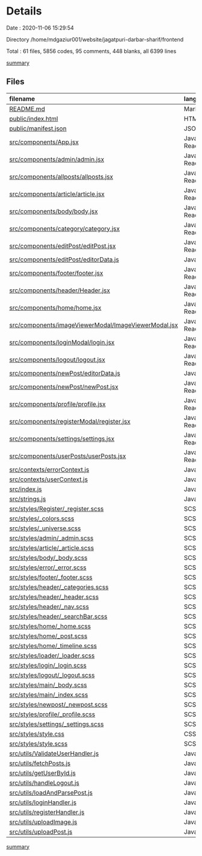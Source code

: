 # Details

Date : 2020-11-06 15:29:54

Directory /home/mdgaziur001/website/jagatpuri-darbar-sharif/frontend

Total : 61 files,  5856 codes, 95 comments, 448 blanks, all 6399 lines

[summary](results.md)

## Files
| filename | language | code | comment | blank | total |
| :--- | :--- | ---: | ---: | ---: | ---: |
| [README.md](/README.md) | Markdown | 37 | 0 | 32 | 69 |
| [public/index.html](/public/index.html) | HTML | 20 | 23 | 1 | 44 |
| [public/manifest.json](/public/manifest.json) | JSON | 25 | 0 | 1 | 26 |
| [src/components/App.jsx](/src/components/App.jsx) | JavaScript React | 61 | 0 | 5 | 66 |
| [src/components/admin/admin.jsx](/src/components/admin/admin.jsx) | JavaScript React | 76 | 0 | 2 | 78 |
| [src/components/allposts/allposts.jsx](/src/components/allposts/allposts.jsx) | JavaScript React | 54 | 0 | 2 | 56 |
| [src/components/article/article.jsx](/src/components/article/article.jsx) | JavaScript React | 201 | 3 | 10 | 214 |
| [src/components/body/body.jsx](/src/components/body/body.jsx) | JavaScript React | 29 | 0 | 2 | 31 |
| [src/components/category/category.jsx](/src/components/category/category.jsx) | JavaScript React | 96 | 0 | 2 | 98 |
| [src/components/editPost/editPost.jsx](/src/components/editPost/editPost.jsx) | JavaScript React | 7 | 0 | 2 | 9 |
| [src/components/editPost/editorData.js](/src/components/editPost/editorData.js) | JavaScript | 127 | 0 | 1 | 128 |
| [src/components/footer/footer.jsx](/src/components/footer/footer.jsx) | JavaScript React | 37 | 0 | 2 | 39 |
| [src/components/header/Header.jsx](/src/components/header/Header.jsx) | JavaScript React | 94 | 3 | 4 | 101 |
| [src/components/home/home.jsx](/src/components/home/home.jsx) | JavaScript React | 95 | 0 | 2 | 97 |
| [src/components/imageViewerModal/ImageViewerModal.jsx](/src/components/imageViewerModal/ImageViewerModal.jsx) | JavaScript React | 41 | 0 | 2 | 43 |
| [src/components/loginModal/login.jsx](/src/components/loginModal/login.jsx) | JavaScript React | 152 | 2 | 2 | 156 |
| [src/components/logout/logout.jsx](/src/components/logout/logout.jsx) | JavaScript React | 40 | 0 | 3 | 43 |
| [src/components/newPost/editorData.js](/src/components/newPost/editorData.js) | JavaScript | 127 | 0 | 1 | 128 |
| [src/components/newPost/newPost.jsx](/src/components/newPost/newPost.jsx) | JavaScript React | 211 | 43 | 14 | 268 |
| [src/components/profile/profile.jsx](/src/components/profile/profile.jsx) | JavaScript React | 30 | 0 | 2 | 32 |
| [src/components/registerModal/register.jsx](/src/components/registerModal/register.jsx) | JavaScript React | 160 | 1 | 2 | 163 |
| [src/components/settings/settings.jsx](/src/components/settings/settings.jsx) | JavaScript React | 120 | 0 | 3 | 123 |
| [src/components/userPosts/userPosts.jsx](/src/components/userPosts/userPosts.jsx) | JavaScript React | 54 | 0 | 2 | 56 |
| [src/contexts/errorContext.js](/src/contexts/errorContext.js) | JavaScript | 10 | 0 | 2 | 12 |
| [src/contexts/userContext.js](/src/contexts/userContext.js) | JavaScript | 10 | 0 | 2 | 12 |
| [src/index.js](/src/index.js) | JavaScript | 11 | 0 | 2 | 13 |
| [src/strings.js](/src/strings.js) | JavaScript | 33 | 0 | 2 | 35 |
| [src/styles/Register/_register.scss](/src/styles/Register/_register.scss) | SCSS | 132 | 0 | 5 | 137 |
| [src/styles/_colors.scss](/src/styles/_colors.scss) | SCSS | 6 | 0 | 0 | 6 |
| [src/styles/_universe.scss](/src/styles/_universe.scss) | SCSS | 22 | 0 | 1 | 23 |
| [src/styles/admin/_admin.scss](/src/styles/admin/_admin.scss) | SCSS | 55 | 0 | 0 | 55 |
| [src/styles/article/_article.scss](/src/styles/article/_article.scss) | SCSS | 403 | 0 | 13 | 416 |
| [src/styles/body/_body.scss](/src/styles/body/_body.scss) | SCSS | 7 | 0 | 0 | 7 |
| [src/styles/error/_error.scss](/src/styles/error/_error.scss) | SCSS | 44 | 0 | 0 | 44 |
| [src/styles/footer/_footer.scss](/src/styles/footer/_footer.scss) | SCSS | 53 | 0 | 1 | 54 |
| [src/styles/header/_categories.scss](/src/styles/header/_categories.scss) | SCSS | 24 | 0 | 0 | 24 |
| [src/styles/header/_header.scss](/src/styles/header/_header.scss) | SCSS | 76 | 0 | 1 | 77 |
| [src/styles/header/_nav.scss](/src/styles/header/_nav.scss) | SCSS | 24 | 0 | 1 | 25 |
| [src/styles/header/_searchBar.scss](/src/styles/header/_searchBar.scss) | SCSS | 51 | 0 | 1 | 52 |
| [src/styles/home/_home.scss](/src/styles/home/_home.scss) | SCSS | 22 | 0 | 1 | 23 |
| [src/styles/home/_post.scss](/src/styles/home/_post.scss) | SCSS | 120 | 0 | 2 | 122 |
| [src/styles/home/_timeline.scss](/src/styles/home/_timeline.scss) | SCSS | 18 | 0 | 0 | 18 |
| [src/styles/loader/_loader.scss](/src/styles/loader/_loader.scss) | SCSS | 20 | 0 | 2 | 22 |
| [src/styles/login/_login.scss](/src/styles/login/_login.scss) | SCSS | 131 | 0 | 5 | 136 |
| [src/styles/logout/_logout.scss](/src/styles/logout/_logout.scss) | SCSS | 67 | 0 | 5 | 72 |
| [src/styles/main/_body.scss](/src/styles/main/_body.scss) | SCSS | 6 | 0 | 1 | 7 |
| [src/styles/main/_index.scss](/src/styles/main/_index.scss) | SCSS | 1 | 0 | 0 | 1 |
| [src/styles/newpost/_newpost.scss](/src/styles/newpost/_newpost.scss) | SCSS | 139 | 0 | 6 | 145 |
| [src/styles/profile/_profile.scss](/src/styles/profile/_profile.scss) | SCSS | 52 | 0 | 0 | 52 |
| [src/styles/settings/_settings.scss](/src/styles/settings/_settings.scss) | SCSS | 67 | 0 | 1 | 68 |
| [src/styles/style.css](/src/styles/style.css) | CSS | 2,046 | 1 | 264 | 2,311 |
| [src/styles/style.scss](/src/styles/style.scss) | SCSS | 16 | 0 | 0 | 16 |
| [src/utils/ValidateUserHandler.js](/src/utils/ValidateUserHandler.js) | JavaScript | 25 | 5 | 2 | 32 |
| [src/utils/fetchPosts.js](/src/utils/fetchPosts.js) | JavaScript | 9 | 0 | 1 | 10 |
| [src/utils/getUserById.js](/src/utils/getUserById.js) | JavaScript | 18 | 0 | 3 | 21 |
| [src/utils/handleLogout.js](/src/utils/handleLogout.js) | JavaScript | 48 | 1 | 3 | 52 |
| [src/utils/loadAndParsePost.js](/src/utils/loadAndParsePost.js) | JavaScript | 46 | 0 | 6 | 52 |
| [src/utils/loginHandler.js](/src/utils/loginHandler.js) | JavaScript | 36 | 6 | 2 | 44 |
| [src/utils/registerHandler.js](/src/utils/registerHandler.js) | JavaScript | 40 | 7 | 2 | 49 |
| [src/utils/uploadImage.js](/src/utils/uploadImage.js) | JavaScript | 35 | 0 | 6 | 41 |
| [src/utils/uploadPost.js](/src/utils/uploadPost.js) | JavaScript | 39 | 0 | 6 | 45 |

[summary](results.md)
